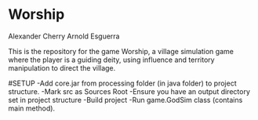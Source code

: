 # Worship

Alexander Cherry
Arnold Esguerra

This is the repository for the game Worship, a village simulation game where the player is a guiding deity, using influence and territory manipulation to direct the village.

#SETUP
-Add core.jar from processing folder (in java folder) to project structure.
-Mark src as Sources Root
-Ensure you have an output directory set in project structure
-Build project
-Run game.GodSim class (contains main method).
